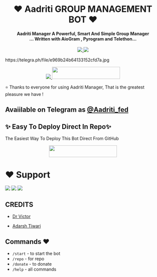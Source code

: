 
<h1 align="center"><b>❤️ Aadriti GROUP MANAGEMENT BOT ❤️</b></h1>

<h4 align="center">Aadriti Manager A Powerful, Smart And Simple Group Manager <br> ... Written with AioGram , Pyrogram and Telethon...</h4>
<p align='center'>
  <a href="https://www.python.org/" alt="made-with-python"> <img src="https://img.shields.io/badge/Made%20with-Python-1f425f.svg?style=flat-square&logo=python&color=blue" /> </a>
  <a href="https://github.com/Adarshtiwari1305/Aadritimanager/graphs/commit-activity" alt="Maintenance"> <img src="https://img.shields.io/badge/Maintained%3F-yes-green.svg?style=flat-square" /> </a>
</p>
https://telegra.ph/file/e969b24b64133152cfd7a.jpg
<p align="center"><a href="https://t.me/Shaitaan_bacchaa"><img src="https://telegra.ph/file/e969b24b64133152cfd7a.jpg

<p align="center"><a href="https://heroku.com/deploy?template=https://github.com/Adarshtiwari1305/Aadritimanager"> <img src="https://img.shields.io/badge/Deploy%20To%20Heroku-grey?style=for-the-badge&logo=heroku" width="220" height="38.45"/></a></p>
 ⭐️ Thanks to everyone for using Aadriti Manager, That is the greatest pleasure we have !

## Avaiilable on Telegram as [@Aadriti_fed](https://t.me/Aadriti_Manager_Bot)

## ✨ Easy To Deploy Direct In Repo✨

The Easiest Way To Deploy This Bot Direct From GitHub

<p align="center"><a href="https://heroku.com/deploy?template=https://github.com/Adarshtiwari1305/Aadritimanager"> <img src="https://img.shields.io/badge/Deploy%20To%20Heroku-grey?style=for-the-badge&logo=heroku" width="220" height="38.45"/></a></p>
 
 
# ❤️ Support
<a href="https://t.me/Aadriti_fed"><img src="https://telegra.ph/file/e969b24b64133152cfd7a.jpg=Telegram"></a>
<a href="https://t.me/Hitler_fed"><img src="https://telegra.ph/file/e969b24b64133152cfd7a.jpg=telegram"></a>
<a href="https://t.me/Banaras_op"><img src="https://telegra.ph/file/e969b24b64133152cfd7a.jpg=telegram"></a>


## CREDITS

- [Dr Victor](https://t.me/shaitaan_bacchaa)

- [Adarsh Tiwari](https://t.me/shaitaan_bacchaa)


## Commands ❤️

- `/start` - to start the bot
- `/repo` - for repo
- `/donate` - to donate
- `/help` - all commands
